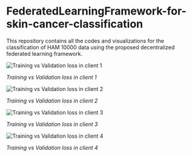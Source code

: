 # FederatedLearningFramework-for-skin-cancer-classification

This repository contains all the codes and visualizations for the classification of HAM 10000 data using the proposed decentralized federated learning framework.

![Training vs Validation loss in client 1](https://github.com/Cmatermedicalimageanalysis/FederatedLearningFramework-for-skin-cancer-classification/assets/156891606/37dbe826-2271-4971-813e-33d769d9ec6c)


*Training vs Validation loss in client 1*


![Training vs Validation loss in client 2](https://github.com/Cmatermedicalimageanalysis/FederatedLearningFramework-for-skin-cancer-classification/assets/156891606/99b02c82-c487-4b1c-92aa-7d00ef13ed6e)



*Training vs Validation loss in client 2*


![Training vs Validation loss in client 3](https://github.com/Cmatermedicalimageanalysis/FederatedLearningFramework-for-skin-cancer-classification/assets/156891606/0127997c-44fb-4aff-8120-c7327c8941f9)


*Training vs Validation loss in client 3*


![Training vs Validation loss in client 4](https://github.com/Cmatermedicalimageanalysis/FederatedLearningFramework-for-skin-cancer-classification/assets/156891606/d0a075aa-3f4a-4fa0-8503-299996252b8c)


*Training vs Validation loss in client 4*
